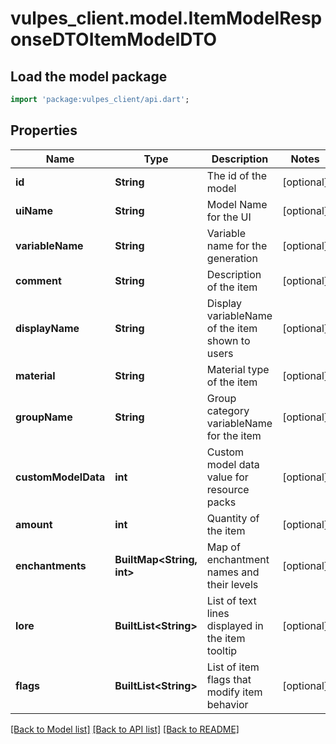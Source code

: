 # vulpes_client.model.ItemModelResponseDTOItemModelDTO

## Load the model package
```dart
import 'package:vulpes_client/api.dart';
```

## Properties
Name | Type | Description | Notes
------------ | ------------- | ------------- | -------------
**id** | **String** | The id of the model | [optional] 
**uiName** | **String** | Model Name for the UI | [optional] 
**variableName** | **String** | Variable name for the generation | [optional] 
**comment** | **String** | Description of the item | [optional] 
**displayName** | **String** | Display variableName of the item shown to users | [optional] 
**material** | **String** | Material type of the item | [optional] 
**groupName** | **String** | Group category variableName for the item | [optional] 
**customModelData** | **int** | Custom model data value for resource packs | [optional] 
**amount** | **int** | Quantity of the item | [optional] 
**enchantments** | **BuiltMap&lt;String, int&gt;** | Map of enchantment names and their levels | [optional] 
**lore** | **BuiltList&lt;String&gt;** | List of text lines displayed in the item tooltip | [optional] 
**flags** | **BuiltList&lt;String&gt;** | List of item flags that modify item behavior | [optional] 

[[Back to Model list]](../README.md#documentation-for-models) [[Back to API list]](../README.md#documentation-for-api-endpoints) [[Back to README]](../README.md)


